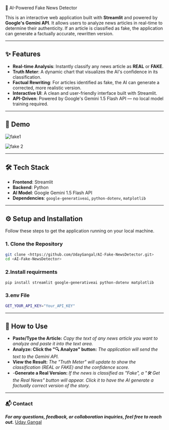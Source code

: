📰 AI-Powered Fake News Detector

This is an interactive web application built with **Streamlit** and powered by **Google's Gemini API**. It allows users to analyze news articles in real-time to determine their authenticity. If an article is classified as fake, the application can generate a factually accurate, rewritten version.

---

## ✨ Features

- **Real-time Analysis**: Instantly classify any news article as **REAL** or **FAKE**.
- **Truth Meter**: A dynamic chart that visualizes the AI's confidence in its classification.
- **Factual Rewriting**: For articles identified as fake, the AI can generate a corrected, more realistic version.
- **Interactive UI**: A clean and user-friendly interface built with Streamlit.
- **API-Driven**: Powered by Google's Gemini 1.5 Flash API — no local model training required.

---

## 🚀 Demo

 ![fake1](https://github.com/user-attachments/assets/d6f49b72-2422-46d2-b995-ca77d1290795)

![fake 2](https://github.com/user-attachments/assets/94e4ea9c-e6b3-4141-92ea-9e929d8f670c)


---

## 🛠️ Tech Stack

- **Frontend**: Streamlit  
- **Backend**: Python  
- **AI Model**: Google Gemini 1.5 Flash API  
- **Dependencies**: `google-generativeai`, `python-dotenv`, `matplotlib`

---

## ⚙️ Setup and Installation

Follow these steps to get the application running on your local machine.

### 1. Clone the Repository

```bash
git clone <https://github.com/UdayGangal/AI-Fake-NewsDetector.git>
cd <AI-Fake-NewsDetector>
```
### 2.Install requirments
```bash
pip install streamlit google-generativeai python-dotenv matplotlib
```
### 3.env File
```bash
GET_YOUR_API_KEY="Your_API_KEY"
```
---

## 📖 How to Use
- **Paste/Type the Article:** *Copy the text of any news article you want to analyze and paste it into the text area.*
- **Analyze: Click the "🔍 Analyze" button:** *The application will send the text to the Gemini API.*
- **View the Result:**  *The "Truth Meter" will update to show the classification (REAL or FAKE) and the confidence score.*
- -**Generate a Real Version:** *If the news is classified as "Fake", a "🛠️ Get the Real News" button will appear. Click it to have the AI generate a factually correct version of the story.*

---
### 📬 Contact

***For any questions, feedback, or collaboration inquiries, feel free to reach out.***
[Uday Gangal](www.linkedin.com/in/uday-gangal-085877347)
